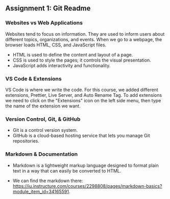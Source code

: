 ## Assignment 1: Git Readme

### Websites vs Web Applications

Websites tend to focus on information. They are used to inform users about different topics, organizations, and events. When we go to a webpage, the browser loads HTML, CSS, and JavaScript files.

- HTML is used to define the content and layout of a page.
- CSS is used to style the pages; it controls the visual presentation.
- JavaScript adds interactivity and functionality.

### VS Code & Extensions

VS Code is where we write the code. For this course, we added different extensions, Prettier, Live Server, and Auto Rename Tag. To add extensions we need to click on the "Extensions" icon on the left side menu, then type the name of the extension we want.

### Version Control, Git, & GitHub

- Git is a control version system.
- GitHub is a cloud-based hosting service that lets you manage Git repositories.

### Markdown & Documentation

- Markdown is a lightweight markup language designed to format plain text in a way that can easily be converted to HTML.

* We can find the markdown there: https://iu.instructure.com/courses/2298808/pages/markdown-basics?module_item_id=34165591.
